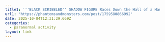 ```yaml
---
title1: '''BLACK SCRIBBLED'' SHADOW FIGURE Races Down the Hall of a Haunted 1920s Home'
url1: 'https://phantomsandmonsters.com/post/1759580866992'
date: 2025-10-04T12:31:29.669Z
categories:
  - paranormal activity
layout: link
---
```


